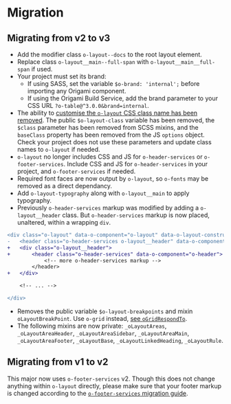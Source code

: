 # Migration

## Migrating from v2 to v3
- Add the modifier class `o-layout--docs` to the root layout element.
 - Replace class `o-layout__main--full-span` with `o-layout__main__full-span` if used.
- Your project must set its brand:
	- If using SASS, set the variable `$o-brand: 'internal';` before importing any Origami component.
	- If using the Origami Build Service, add the brand parameter to your CSS URL `?o-table@^3.0.0&brand=internal`.
- The ability to [customise the `o-layout` CSS class name has been removed](https://github.com/Financial-Times/origami-proposals/issues/4). The public `$o-layout-class` variable has been removed, the `$class` parameter has been removed from SCSS mixins, and the `baseClass` property has been removed from the JS `options` object. Check your project does not use these parameters and update class names to `o-layout` if needed.
- `o-layout` no longer includes CSS and JS for `o-header-services` or `o-footer-services`. Include CSS and JS for `o-header-services` in your project, and `o-footer-services` if needed.
- Required font faces are now output by `o-layout`, so `o-fonts` may be removed as a direct dependancy.
- Add `o-layout-typography` along with `o-layout__main` to apply typography.
- Previously `o-header-services` markup was modified by adding a `o-layout__header` class. But `o-header-services` markup is now placed, unaltered, within a wrapping `div`.
```diff
<div class="o-layout" data-o-component="o-layout" data-o-layout-construct-nav="false">
-	<header class="o-header-services o-layout__header" data-o-component="o-header">
+	<div class="o-layout__header">
+	    <header class="o-header-services" data-o-component="o-header">
		    <!-- more o-header-services markup -->
        </header>
+	</div>

	<!-- ... -->

</div>
```
- Removes the public variable `$o-layout-breakpoints` and mixin `oLayoutBreakPoint`. Use `o-grid` instead, [see `oGridRespondTo`](https://registry.origami.ft.com/components/o-grid@4.4.4/sassdoc#o-grid-mixin-oGridRespondTo).
- The following mixins are now private: `_oLayoutAreas`, `_oLayoutAreaHeader`, `_oLayoutAreaSidebar`, `_oLayoutAreaMain`, `_oLayoutAreaFooter`, `_oLayoutBase`, `_oLayoutLinkedHeading`, `_oLayoutRule`.

## Migrating from v1 to v2

This major now uses `o-footer-services` v2. Though this does not change anything within `o-layout` directly, please make sure that your footer markup is changed according to the [`o-footer-services` migration guide](https://github.com/Financial-Times/o-footer-services#migration-guide).
